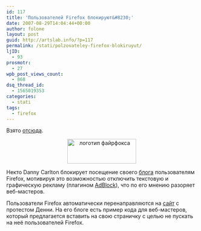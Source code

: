 ```yaml
---
id: 117
title: 'Пользователей Firefox блокируют&#8230;'
date: 2007-08-29T14:04:44+00:00
author: folone
layout: post
guid: http://artslab.info/?p=117
permalink: /stati/polzovateley-firefox-blokiruyut/
ljID:
  - 93
prosmotr:
  - 27
wpb_post_views_count:
  - 868
dsq_thread_id:
  - 1565019353
categories:
  - stati
tags:
  - firefox
---
```

Взято [отсюда](http://linuxpeople.ru/2007/08/27/polzovatelyam-firefox-blokiruyut-dostup-na-sajty/).



<center>
  <a href="{{site.img_cdn}}/firefox_logo.jpg"><img src="{{site.img_cdn}}/firefox_logo.jpg" alt="логотип файрфокса" title="firefox_logo" width="182" height="65" class="alignnone size-full wp-image-1828" /></a>
</center>

Некто Danny Carlton блокирует посещение своего [блога](http://jacklewis.net/weblog/) пользователям Firefox, мотивируя это возможностью отключить текстовую и графическую рекламу (плагином [AdBlock](https://addons.mozilla.org/ru/firefox/addon/1865)), что по его мнению разоряет веб-мастеров.

Пользователи Firefox автоматически перенаправляются на [сайт](http://whyfirefoxisblocked.com/) с протестом Денни. На его блоге есть пример кода для веб-мастеров, который предлагается вставить на свою страничку с целью не пускать на неё пользователей Firefox.